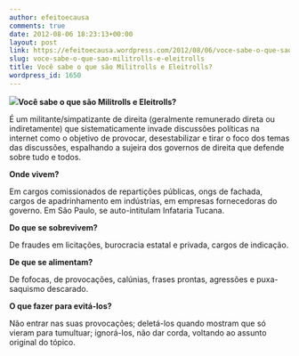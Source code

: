 ```yaml
---
author: efeitoecausa
comments: true
date: 2012-08-06 18:23:13+00:00
layout: post
link: https://efeitoecausa.wordpress.com/2012/08/06/voce-sabe-o-que-sao-militrolls-e-eleitrolls/
slug: voce-sabe-o-que-sao-militrolls-e-eleitrolls
title: Você sabe o que são Militrolls e Eleitrolls?
wordpress_id: 1650
---
```


**[![](http://efeitoecausa.files.wordpress.com/2012/08/juventude-psdb.jpg)](http://efeitoecausa.files.wordpress.com/2012/08/juventude-psdb.jpg)Você sabe o que são Militrolls e Eleitrolls?**



É um militante/simpatizante de direita (geralmente remunerado direta ou indiretamente) que sistematicamente invade discussões políticas na internet como o objetivo de provocar, desestabilizar e tirar o foco dos temas das discussões, espalhando a sujeira dos governos de direita que defende sobre tudo e todos.



**Onde vivem?**



Em cargos comissionados de repartições públicas, ongs de fachada, cargos de apadrinhamento em indústrias, em empresas fornecedoras do governo. Em São Paulo, se auto-intitulam Infataria Tucana.



**Do que se sobrevivem?**

De fraudes em licitações, burocracia estatal e privada, cargos de indicação.



**De que se alimentam?**



De fofocas, de provocações, calúnias, frases prontas, agressões e puxa-saquismo descarado.



**O que fazer para evitá-los?**



Não entrar nas suas provocações; deletá-los quando mostram que só vieram para tumultuar; ignorá-los, não dar corda, voltando ao assunto original do tópico.
